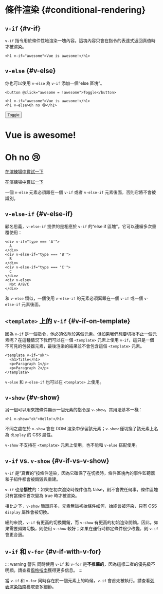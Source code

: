 # 條件渲染 {#conditional-rendering}

<script setup>
import { ref } from 'vue'
const awesome = ref(true)
</script>

## `v-if` {#v-if}

`v-if` 指令用於條件性地渲染一塊內容。這塊內容只會在指令的表達式返回真值時才被渲染。

```vue-html
<h1 v-if="awesome">Vue is awesome!</h1>
```

## `v-else` {#v-else}

你也可以使用 `v-else` 為 `v-if` 添加一個“else 區塊”。

```vue-html
<button @click="awesome = !awesome">Toggle</button>

<h1 v-if="awesome">Vue is awesome!</h1>
<h1 v-else>Oh no 😢</h1>
```

<div class="demo">
  <button @click="awesome = !awesome">Toggle</button>
  <h1 v-if="awesome">Vue is awesome!</h1>
  <h1 v-else>Oh no 😢</h1>
</div>

<div class="composition-api">

[在演練場中嘗試一下](https://play.vuejs.org/#eNpFjkEOgjAQRa8ydIMulLA1hegJ3LnqBskAjdA27RQXhHu4M/GEHsEiKLv5mfdf/sBOxux7j+zAuCutNAQOyZtcKNkZbQkGsFjBCJXVHcQBjYUSqtTKERR3dLpDyCZmQ9bjViiezKKgCIGwM21BGBIAv3oireBYtrK8ZYKtgmg5BctJ13WLPJnhr0YQb1Lod7JaS4G8eATpfjMinjTphC8wtg7zcwNKw/v5eC1fnvwnsfEDwaha7w==)

</div>
<div class="options-api">

[在演練場中嘗試一下](https://play.vuejs.org/#eNpFjj0OwjAMha9iMsEAFWuVVnACNqYsoXV/RJpEqVOQqt6DDYkTcgRSWoplWX7y56fXs6O1u84jixlvM1dbSoXGuzWOIMdCekXQCw2QS5LrzbQLckje6VEJglDyhq1pMAZyHidkGG9hhObRYh0EYWOVJAwKgF88kdFwyFSdXRPBZidIYDWvgqVkylIhjyb4ayOIV3votnXxfwrk2SPU7S/PikfVfsRnGFWL6akCbeD9fLzmK4+WSGz4AA5dYQY=)

</div>

一個 `v-else` 元素必須跟在一個 `v-if` 或者 `v-else-if` 元素後面，否則它將不會被識別。

## `v-else-if` {#v-else-if}

顧名思義，`v-else-if` 提供的是相應於 `v-if` 的“else if 區塊”。它可以連續多次重覆使用：

```vue-html
<div v-if="type === 'A'">
  A
</div>
<div v-else-if="type === 'B'">
  B
</div>
<div v-else-if="type === 'C'">
  C
</div>
<div v-else>
  Not A/B/C
</div>
```

和 `v-else` 類似，一個使用 `v-else-if` 的元素必須緊跟在一個 `v-if` 或一個 `v-else-if` 元素後面。

## `<template>` 上的 `v-if` {#v-if-on-template}

因為 `v-if` 是一個指令，他必須依附於某個元素。但如果我們想要切換不止一個元素呢？在這種情況下我們可以在一個 `<template>` 元素上使用 `v-if`，這只是一個不可見的包裝器元素，最後渲染的結果並不會包含這個 `<template>` 元素。

```vue-html
<template v-if="ok">
  <h1>Title</h1>
  <p>Paragraph 1</p>
  <p>Paragraph 2</p>
</template>
```

`v-else` 和 `v-else-if` 也可以在 `<template>` 上使用。

## `v-show` {#v-show}

另一個可以用來按條件顯示一個元素的指令是 `v-show`。其用法基本一樣：

```vue-html
<h1 v-show="ok">Hello!</h1>
```

不同之處在於 `v-show` 會在 DOM 渲染中保留該元素；`v-show` 僅切換了該元素上名為 `display` 的 CSS 屬性。

`v-show` 不支持在 `<template>` 元素上使用，也不能和 `v-else` 搭配使用。

## `v-if` vs. `v-show` {#v-if-vs-v-show}

`v-if` 是“真實的”按條件渲染，因為它確保了在切換時，條件區塊內的事件監聽器和子組件都會被銷毀與重建。

`v-if` 也是**惰性**的：如果在初次渲染時條件值為 false，則不會做任何事。條件區塊只有當條件首次變為 true 時才被渲染。

相比之下，`v-show` 簡單許多，元素無論初始條件如何，始終會被渲染，只有 CSS `display` 屬性會被切換。

總的來說，`v-if` 有更高的切換開銷，而 `v-show` 有更高的初始渲染開銷。因此，如果需要頻繁切換，則使用 `v-show` 較好；如果在運行時綁定條件很少改變，則 `v-if` 會更合適。

## `v-if` 和 `v-for` {#v-if-with-v-for}

::: warning 警告
同時使用 `v-if` 和 `v-for` 是**不推薦的**，因為這樣二者的優先級不明顯。請查看[風格指南](/style-guide/rules-essential#avoid-v-if-with-v-for)獲得更多信息。
:::

當 `v-if` 和 `v-for` 同時存在於一個元素上的時候，`v-if` 會首先被執行。請查看[列表渲染指南](list#v-for-with-v-if)獲取更多細節。
